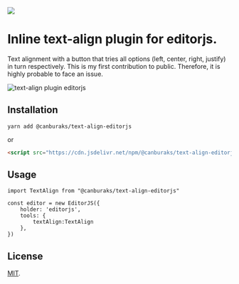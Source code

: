 [![](https://data.jsdelivr.com/v1/package/npm/@canburaks/text-align-editorjs/badge)](https://www.jsdelivr.com/package/npm/@canburaks/text-align-editorjs)

# Inline text-align plugin for editorjs.
Text alignment with a button that tries all options (left, center, right, justify) in turn respectively. This is my first contribution to public. Therefore, it is highly probable to face an issue.


![text-align plugin editorjs](https://media.giphy.com/media/cmCF588Uv0nQZXOWZU/giphy.gif)


## Installation
```
yarn add @canburaks/text-align-editorjs
```

or 

```html
<script src="https://cdn.jsdelivr.net/npm/@canburaks/text-align-editorjs@1.1.0/dist/text-align.umd.min.js"></script>
```

## Usage

```
import TextAlign from "@canburaks/text-align-editorjs"

const editor = new EditorJS({ 
  	holder: 'editorjs', 
	tools: { 
        textAlign:TextAlign
    },
})

```


## License

[MIT](LICENSE).
